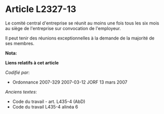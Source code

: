 # Article L2327-13

Le comité central d'entreprise se réunit au moins une fois tous les six mois au siège de l'entreprise sur convocation de
l'employeur.

Il peut tenir des réunions exceptionnelles à la demande de la majorité de ses membres.

**Nota:**



**Liens relatifs à cet article**

_Codifié par_:

  - Ordonnance 2007-329 2007-03-12 JORF 13 mars 2007

_Anciens textes_:

  - Code du travail - art. L435-4 (AbD)
  - Code du travail L435-4 alinéa 6
